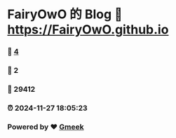 # FairyOwO 的 Blog :link: https://FairyOwO.github.io 
### :page_facing_up: [4](https://FairyOwO.github.io/tag.html) 
### :speech_balloon: 2 
### :hibiscus: 29412 
### :alarm_clock: 2024-11-27 18:05:23 
### Powered by :heart: [Gmeek](https://github.com/Meekdai/Gmeek)

